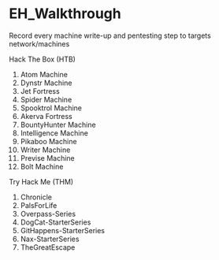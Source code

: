 # EH_Walkthrough
Record every machine write-up and pentesting step to targets network/machines

Hack The Box (HTB)
1. Atom Machine
2. Dynstr Machine
3. Jet Fortress
4. Spider Machine
5. Spooktrol Machine
6. Akerva Fortress
7. BountyHunter Machine
8. Intelligence Machine
9. Pikaboo Machine
10. Writer Machine
11. Previse Machine
12. Bolt Machine

Try Hack Me (THM)
1. Chronicle
2. PalsForLife
3. Overpass-Series
4. DogCat-StarterSeries
5. GitHappens-StarterSeries
6. Nax-StarterSeries
7. TheGreatEscape
